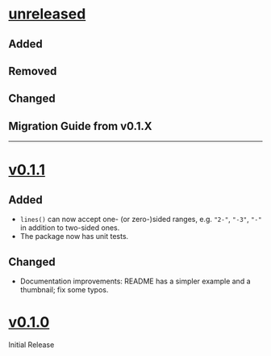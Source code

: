 # [unreleased](https://github.com/SillyFreak/typst-crudo/releases/tag/)
## Added

## Removed

## Changed

## Migration Guide from v0.1.X

---
# [v0.1.1](https://github.com/SillyFreak/typst-crudo/releases/tag/v0.1.1)
## Added
- `lines()` can now accept one- (or zero-)sided ranges, e.g. `"2-"`, `"-3"`, `"-"` in addition to
  two-sided ones.
- The package now has unit tests.

## Changed
- Documentation improvements: README has a simpler example and a thumbnail; fix some typos.

# [v0.1.0](https://github.com/SillyFreak/typst-crudo/releases/tag/v0.1.0)
Initial Release
